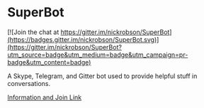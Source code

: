 # SuperBot

[![Join the chat at https://gitter.im/nickrobson/SuperBot](https://badges.gitter.im/nickrobson/SuperBot.svg)](https://gitter.im/nickrobson/SuperBot?utm_source=badge&utm_medium=badge&utm_campaign=pr-badge&utm_content=badge)

A Skype, Telegram, and Gitter bot used to provide helpful stuff in conversations.

[Information and Join Link](http://nickrobson.github.io/superchat/)
